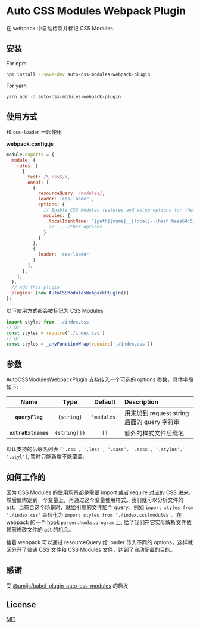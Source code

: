# Auto CSS Modules Webpack Plugin

在 webpack 中自动检测并标记 CSS Modules.

## 安装

For npm
```bash
npm install --save-dev auto-css-modules-webpack-plugin
```

For yarn
```bash
yarn add -D auto-css-modules-webpack-plugin
```

## 使用方式

和 `css-loader` 一起使用

**webpack.config.js**

```javascript
module.exports = {
  module: {
    rules: [
      {
        test: /\.css$/i,
        oneOf: [
          {
            resourceQuery: /modules/,
            loader: 'css-loader',
            options: {
              // Enable CSS Modules features and setup options for them.
              modules: {
                localIdentName: '[path][name]__[local]--[hash:base64:5]',
                // ... Other options
              }
            }
          },
          {
            loader: 'css-loader'
          }
        ],
      },
    ],
  },
  // Add this plugin
  plugins: [new AutoCSSModulesWebpackPlugin()]
};
```

以下使用方式都会被标记为 CSS Modules

```js
import styles from './index.css'
// Or
const styles = require('./index.css')
// Or
const styles = _anyFunctionWrap(require('./index.css'))
```

## 参数

AutoCSSModulesWebpackPlugin 支持传入一个可选的 options 参数，具体字段如下:

|        Name         |     Type     |   Default   | Description                                 |
| :-----------------: | :----------: | :---------: | :------------------------------------------ |
|   **`queryFlag`**   |  `{string}`  | `'modules'` | 用来加到 request string 后面的 query 字符串 |
| **`extraExtnames`** | `{string[]}` |    `[]`     | 额外的样式文件后缀名                        |

默认支持的后缀名列表 `['.css', '.less', '.sass', '.scss', '.stylus', '.styl']`, 暂时只能新增不能覆盖.

## 如何工作的

因为 CSS Modules 的使用场景都是需要 import 或者 require 对应的 CSS 进来，然后值绑定到一个变量上，再通过这个变量使用样式。我们就可以分析文件的 ast，当符合这个场景时，就给引用的文件加个 query。例如 `import styles from './index.css'` 会转化为 `import styles from './index.css?modules'`。在 webpack 的一个 [hook](https://webpack.js.org/api/parser/#program) `parser.hooks.program` 上, 给了我们在它实际解析文件依赖前修改文件的 ast 的机会。

接着 webpack 可以通过 resourceQuery 给 loader 传入不同的 options，这样就区分开了普通 CSS 文件和 CSS Modules 文件，达到了自动配置的目的。

## 感谢

受 [@umijs/babel-plugin-auto-css-modules](https://www.npmjs.com/package/@umijs/babel-plugin-auto-css-modules) 的启发


## License

[MIT](./LICENSE)
